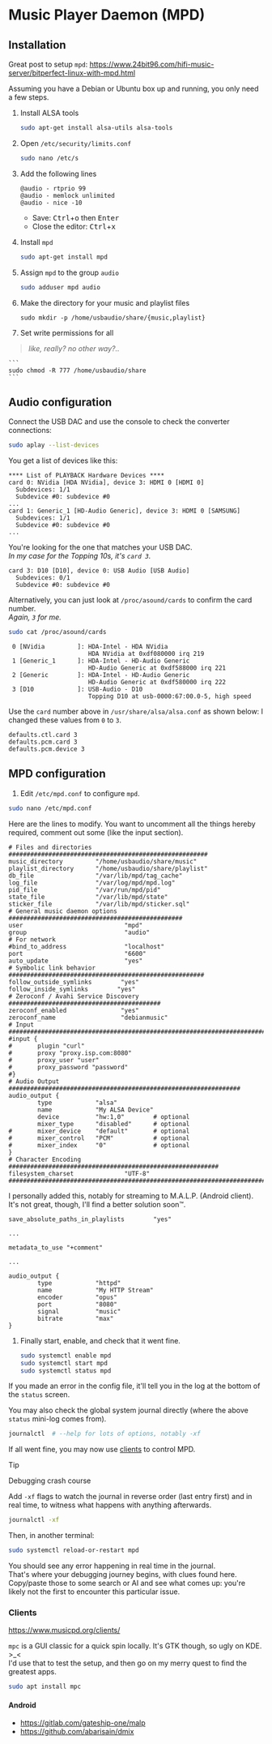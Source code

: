 # Music Player Daemon (MPD)








## Installation

Great post to setup `mpd`: https://www.24bit96.com/hifi-music-server/bitperfect-linux-with-mpd.html

Assuming you have a Debian or Ubuntu box up and running, you only need a few steps.

1. Install ALSA tools

    ```sh
    sudo apt-get install alsa-utils alsa-tools 
    ```

1. Open `/etc/security/limits.conf`

    ```sh
    sudo nano /etc/s
    ```

1. Add the following lines

    ```
    @audio - rtprio 99
    @audio - memlock unlimited
    @audio - nice -10
    ```

    - Save: <kbd>Ctrl</kbd>+<kbd>o</kbd> then <kbd>Enter</kbd>
    - Close the editor: <kbd>Ctrl</kbd>+<kbd>x</kbd>

1. Install `mpd`

    ```sh
    sudo apt-get install mpd
    ```

1. Assign `mpd` to the group `audio`

    ```sh
    sudo adduser mpd audio
    ```

1. Make the directory for your music and playlist files

    ```
    sudo mkdir -p /home/usbaudio/share/{music,playlist}
    ```

1. Set write permissions for all

>*like, really? no other way?..*

    ```
    sudo chmod -R 777 /home/usbaudio/share
    ```


## Audio configuration

Connect the USB DAC and use the console to check the converter connections:

```sh
sudo aplay --list-devices
```

You get a list of devices like this:

```
**** List of PLAYBACK Hardware Devices ****
card 0: NVidia [HDA NVidia], device 3: HDMI 0 [HDMI 0]
  Subdevices: 1/1
  Subdevice #0: subdevice #0
...
card 1: Generic_1 [HD-Audio Generic], device 3: HDMI 0 [SAMSUNG]
  Subdevices: 1/1
  Subdevice #0: subdevice #0
...
```

You're looking for the one that matches your USB DAC.  
*In my case for the Topping 10s, it's `card 3`.*

```
card 3: D10 [D10], device 0: USB Audio [USB Audio]
  Subdevices: 0/1
  Subdevice #0: subdevice #0
```

Alternatively, you can just look at `/proc/asound/cards` to confirm the card number.  
*Again, `3` for me.*

```sh
sudo cat /proc/asound/cards
```

```
 0 [NVidia         ]: HDA-Intel - HDA NVidia
                      HDA NVidia at 0xdf080000 irq 219
 1 [Generic_1      ]: HDA-Intel - HD-Audio Generic
                      HD-Audio Generic at 0xdf588000 irq 221
 2 [Generic        ]: HDA-Intel - HD-Audio Generic
                      HD-Audio Generic at 0xdf580000 irq 222
 3 [D10            ]: USB-Audio - D10
                      Topping D10 at usb-0000:67:00.0-5, high speed
```


Use the `card` number above in `/usr/share/alsa/alsa.conf` as shown below: I changed these values from `0` to `3`.

```
defaults.ctl.card 3
defaults.pcm.card 3
defaults.pcm.device 3
```


## MPD configuration

1. Edit `/etc/mpd.conf` to configure `mpd`.

```sh
sudo nano /etc/mpd.conf
```

Here are the lines to modify. You want to uncomment all the things hereby required, comment out some (like the input section).

```
# Files and directories #######################################################
music_directory         "/home/usbaudio/share/music"
playlist_directory      "/home/usbaudio/share/playlist"
db_file                 "/var/lib/mpd/tag_cache"
log_file                "/var/log/mpd/mpd.log"
pid_file                "/var/run/mpd/pid"
state_file              "/var/lib/mpd/state"
sticker_file            "/var/lib/mpd/sticker.sql"
# General music daemon options ################################################
user                            "mpd"
group                          	"audio"
# For network
#bind_to_address                "localhost"
port                            "6600"
auto_update     				"yes"
# Symbolic link behavior ######################################################
follow_outside_symlinks        "yes"
follow_inside_symlinks        "yes"
# Zeroconf / Avahi Service Discovery ##########################################
zeroconf_enabled               "yes"
zeroconf_name                  "debianmusic"
# Input #######################################################################
#input {
#       plugin "curl"
#       proxy "proxy.isp.com:8080"
#       proxy_user "user"
#       proxy_password "password"
#}
# Audio Output ################################################################
audio_output {
        type            "alsa"
        name            "My ALSA Device"
        device          "hw:1,0"        # optional
        mixer_type      "disabled"      # optional
#       mixer_device    "default"       # optional
#       mixer_control   "PCM"           # optional
#       mixer_index     "0"             # optional
}
# Character Encoding ##########################################################
filesystem_charset              "UTF-8"
###############################################################################
```

I personally added this, notably for streaming to M.A.L.P. (Android client). It's not great, though, I'll find a better solution soon™.

```
save_absolute_paths_in_playlists        "yes"

...

metadata_to_use "+comment"

...

audio_output {
        type            "httpd"
        name            "My HTTP Stream"
        encoder         "opus"
        port            "8080"
        signal          "music"
        bitrate         "max"
}

```

1. Finally start, enable, and check that it went fine.

    ```sh
    sudo systemctl enable mpd
    sudo systemctl start mpd
    sudo systemctl status mpd
    ```

If you made an error in the config file, it'll tell you in the log at the bottom of the `status` screen.

You may also check the global system journal directly (where the above `status` mini-log comes from). 

```sh
journalctl  # --help for lots of options, notably -xf
```

If all went fine, you may now use [clients](#clients) to control MPD.

> [!Tip]
> Debugging crash course
>
> Add `-xf` flags to watch the journal in reverse order (last entry first) and in real time, to witness what happens with anything afterwards.
> 
> ```sh
> journalctl -xf
> ```
> 
> Then, in another terminal:
> 
> ```sh
> sudo systemctl reload-or-restart mpd
> ```
> 
> You should see any error happening in real time in the journal.  
> That's where your debugging journey begins, with clues found here. Copy/paste those to some search or AI and see what comes up: you're likely not the first to encounter this particular issue.





### Clients

https://www.musicpd.org/clients/

`mpc` is a GUI classic for a quick spin locally. It's GTK though, so ugly on KDE. \>\_\<  
I'd use that to test the setup, and then go on my merry quest to find the greatest apps.

```sh
sudo apt install mpc
```




#### Android

- https://gitlab.com/gateship-one/malp
- https://github.com/abarisain/dmix




